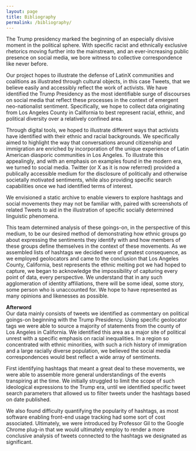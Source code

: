 ```yaml
---
layout: page
title: Bibliography
permalink: /bibliography/
---
```


The Trump presidency marked the beginning of an especially divisive moment in the political sphere. With specific racist and ethnically exclusive rhetorics moving further into the mainstream, and an ever-increasing public presence on social media, we bore witness to collective correspondence like never before.

Our project hopes to illustrate the defense of LatinX communities and coalitions as illustrated through cultural objects, in this case Tweets, that we believe easily and accessibly reflect the work of activists. We have identified the Trump Presidency as the most identifiable surge of discourses on social media that reflect these processes in the context of emergent neo-nationalist sentiment. Specifically, we hope to collect data originating from Los Angeles County in California to best represent racial, ethnic, and political diversity over a relatively confined area.

Through digital tools, we hoped to illustrate different ways that activists have identified with their ethnic and racial backgrounds. We specifically aimed to highlight the way that conversations around citizenship and immigration are enriched by incorporation of the unique experience of Latin American diasporic communities in Los Angeles. To illustrate this appealingly, and with an emphasis on examples found in the modern era, we turned to social media. Twitter (or X as it is now referred) provided a publically accessible medium for the disclosure of politically and otherwise societally motivated sentiments, while also providing specific search capabilities once we had identified terms of interest.

We envisioned a static archive to enable viewers to explore hashtags and social movements they may not be familiar with, paired with screenshots of related Tweets to aid in the illustration of specific socially determined linguistic phenomena. 

This team determined analysis of these goings-on, in the perspective of this medium, to be our desired method of demonstrating how ethnic groups go about expressing the sentiments they identify with and how members of these groups define themselves in the context of these movements. As we assembled lists of hashtags we decided were of greatest consequence, as we employed geolocators and came to the conclusion that Los Angeles County, California, best represents the ethnic melting pot we had hoped to capture, we began to acknowledge the impossibility of capturing every point of data, every perspective. We understand that in any such agglomeration of identity affiliations, there will be some ideal, some story, some person who is unaccounted for. We hope to have represented as many opinions and likenesses as possible.

**Afterword**<br>
Our data mainly consists of tweets we identified as commentary on political goings-on beginning with the Trump Presidency. Using specific geolocator tags we were able to source a majority of statements from the county of Los Angeles in California. We identified this area as a major site of political unrest with a specific emphasis on racial inequalities. In a region so concentrated with ethnic minorities, with such a rich history of immigration and a large racially diverse population, we believed the social media correspondences would best reflect a wide array of sentiments.

First identifying hashtags that meant a great deal to these movements, we were able to assemble more general understandings of the events transpiring at the time. We initially struggled to limit the scope of such ideological expressions to the Trump era, until we identified specific tweet search parameters that allowed us to filter tweets under the hashtags based on date published.

We also found difficulty quantifying the popularity of hashtags, as most software enabling front-end usage tracking had some sort of cost associated. Ultimately, we were introduced by Professor Gil to the Google Chrome plug-in that we would ultimately employ to render a more conclusive analysis of tweets connected to the hashtags we designated as significant.
